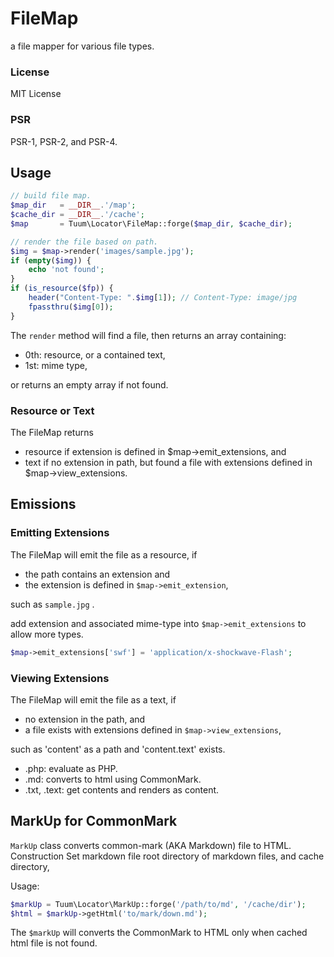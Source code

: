 FileMap
=======

a file mapper for various file types.

### License

MIT License

### PSR

PSR-1, PSR-2, and PSR-4.


Usage
-----

```php
// build file map.
$map_dir   = __DIR__.'/map';
$cache_dir = __DIR__.'/cache';
$map       = Tuum\Locator\FileMap::forge($map_dir, $cache_dir);

// render the file based on path.
$img = $map->render('images/sample.jpg');
if (empty($img)) {
    echo 'not found';
}
if (is_resource($fp)) {
    header("Content-Type: ".$img[1]); // Content-Type: image/jpg
    fpassthru($img[0]);
}
```

The `render` method will find a file, then returns an array containing:

*   0th: resource, or a contained text, 
*   1st: mime type, 

or returns an empty array if not found. 

### Resource or Text

The FileMap returns

*   resource if extension is defined in $map->emit_extensions, and
*   text if no extension in path, but found a file with extensions defined in $map->view_extensions.


Emissions
---------

### Emitting Extensions

The FileMap will emit the file as a resource, if

*   the path contains an extension and
*   the extension is defined in `$map->emit_extension`,

such as `sample.jpg` .

add extension and associated mime-type into `$map->emit_extensions` to allow more types.

```php
$map->emit_extensions['swf'] = 'application/x-shockwave-Flash';
```

### Viewing Extensions

The FileMap will emit the file as a text, if

*   no extension in the path, and
*   a file exists with extensions defined in `$map->view_extensions`,

such as 'content' as a path and 'content.text' exists.

*   .php: evaluate as PHP. 
*   .md: converts to html using CommonMark. 
*   .txt, .text: get contents and renders as content. 

MarkUp for CommonMark
----------

`MarkUp` class converts common-mark (AKA Markdown) file to HTML.
Construction Set markdown file root directory of markdown files, and cache directory,

Usage: 

```php
$markUp = Tuum\Locator\MarkUp::forge('/path/to/md', '/cache/dir');
$html = $markUp->getHtml('to/mark/down.md');
```

The `$markUp` will converts the CommonMark to HTML only when cached html file is not found.